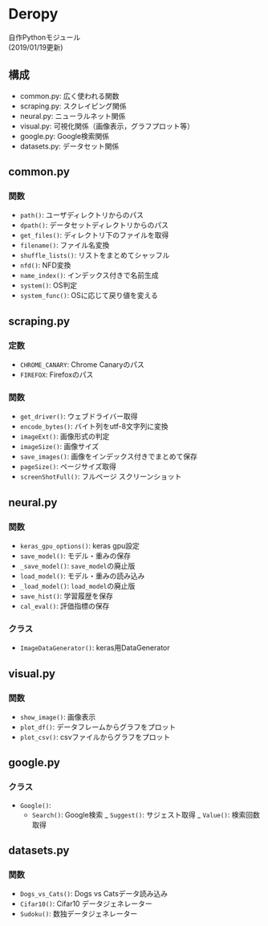 # Deropy

自作Pythonモジュール<br>
(2019/01/19更新)

## 構成

-   common.py: 広く使われる関数
-   scraping.py: スクレイピング関係
-   neural.py: ニューラルネット関係
-   visual.py: 可視化関係（画像表示，グラフプロット等）
-   google.py: Google検索関係
-   datasets.py: データセット関係

## common.py

### 関数

-   `path()`: ユーザディレクトリからのパス
-   `dpath()`: データセットディレクトリからのパス
-   `get_files()`: ディレクトリ下のファイルを取得
-   `filename()`: ファイル名変換
-   `shuffle_lists()`: リストをまとめてシャッフル
-   `nfd()`: NFD変換
-   `name_index()`: インデックス付きで名前生成
-   `system()`: OS判定
-   `system_func()`: OSに応じて戻り値を変える

## scraping.py

### 定数

-   `CHROME_CANARY`: Chrome Canaryのパス
-   `FIREFOX`: Firefoxのパス

### 関数

-   `get_driver()`: ウェブドライバー取得
-   `encode_bytes()`: バイト列をutf-8文字列に変換
-   `imageExt()`: 画像形式の判定
-   `imageSize()`: 画像サイズ
-   `save_images()`: 画像をインデックス付きでまとめて保存
-   `pageSize()`: ページサイズ取得
-   `screenShotFull()`: フルページ スクリーンショット

## neural.py

### 関数

-   `keras_gpu_options()`: keras gpu設定
-   `save_model()`: モデル・重みの保存
-   `_save_model()`: `save_model`の廃止版
-   `load_model()`: モデル・重みの読み込み
-   `_load_model()`: `load_model`の廃止版
-   `save_hist()`: 学習履歴を保存
-   `cal_eval()`: 評価指標の保存

### クラス

-   `ImageDataGenerator()`: keras用DataGenerator

## visual.py

### 関数

-   `show_image()`: 画像表示
-   `plot_df()`: データフレームからグラフをプロット
-   `plot_csv()`: csvファイルからグラフをプロット

## google.py

### クラス

-   `Google()`:
    -   `Search()`: Google検索
    _   `Suggest()`: サジェスト取得
    _   `Value()`: 検索回数取得

## datasets.py

### 関数

-   `Dogs_vs_Cats()`: Dogs vs Catsデータ読み込み
-   `Cifar10()`: Cifar10 データジェネレーター
-   `Sudoku()`: 数独データジェネレーター
